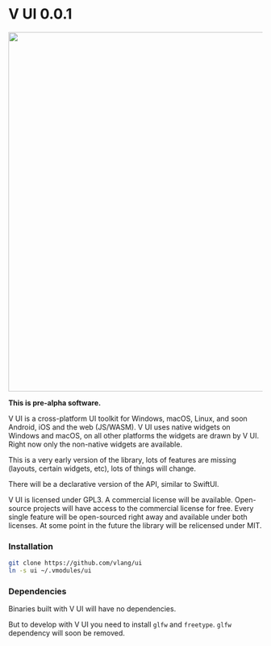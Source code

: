 # V UI 0.0.1

<img src='https://raw.githubusercontent.com/vlang/ui/master/examples/users/screenshot.png' width=712>


**This is pre-alpha software.**

V UI is a cross-platform UI toolkit for Windows, macOS, Linux, and soon Android, iOS and the web (JS/WASM).
V UI uses native widgets on Windows and macOS, on all other platforms the widgets are drawn by V UI.
Right now only the non-native widgets are available.

This is a very early version of the library, lots of features are missing (layouts, certain widgets, etc),
lots of things will change.

There will be a declarative version of the API, similar to SwiftUI.

V UI is licensed under GPL3. A commercial license will be available. Open-source projects will have access to the commercial license for free. Every single feature will be open-sourced right away and available under both licenses. At some point in the future the library will be relicensed under MIT.

### Installation
```bash
git clone https://github.com/vlang/ui
ln -s ui ~/.vmodules/ui
```

### Dependencies

Binaries built with V UI will have no dependencies.

But to develop with V UI you need to install `glfw` and `freetype`. `glfw` dependency will soon be removed.
